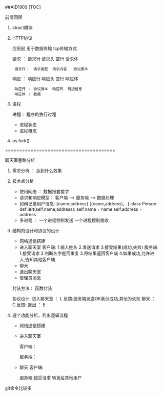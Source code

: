 ##AID1909
[TOC]

前情回顾

1. struct模块

2. HTTP协议

   应用层  用于数据传输   tcp传输方式

   请求 ： 请求行  请求头  空行  请求体

        请求行：  请求类型  请求内容   协议版本

   响应 ： 响应行  响应头  空行  响应体

        响应行 ： 协议版本  响应码  附加信息
        响应体 ： 数据

3. 进程

   进程： 程序的执行过程

   * 进程状态
   * 进程概念

4. os.fork()

=======================================

聊天室思路分析

1. 需求分析 ：  达到什么效果

2. 技术点分析

   * 使用网络 ： 数据报套接字
   * 请求和响应模型： 客户端 --> 服务端 --> 数据处理
   * 如何记录用户信息:  {name:address}
                     [(name,address),...]
                     class Person:
                        def __init__(self,name,address):
                            self.name = name
                            self.address = address
   * 多进程 ： 一个进程控制发送
              一个进程控制接收

3. 结构的设计和协议的设计

   * 网络通信搭建
   * 进入聊天室
     客户端:
            1.输入姓名
            2.发送请求
            3.接受结果(成功,失败)
     服务端:
            1.接受请求
            2.判断名字是否重复
            3.将结果返回客户端
            4.如果成功,允许进入,告知其他客户端
   * 聊天
   * 退出聊天室
   * 管理员消息

   封装方法： 函数封装

   协议设计:
        进入聊天室 ：  L
            反馈:服务端发送OK表示成功,其他为失败
        聊天 ：       C
            反馈:
        退出 ：       E

4. 逐个功能分析，列出逻辑流程

   * 网络通信搭建
   * 进入聊天室

     客户端：

     服务端：


   * 聊天
        客户端:

        服务端:接受请求
              转发给其他用户


git命令比较多













